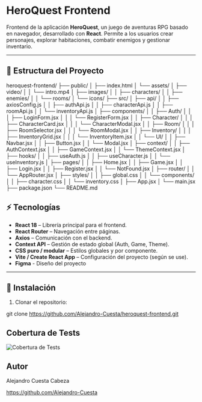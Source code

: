 # HeroQuest Frontend

Frontend de la aplicación **HeroQuest**, un juego de aventuras RPG basado en navegador, desarrollado con **React**. Permite a los usuarios crear personajes, explorar habitaciones, combatir enemigos y gestionar inventario.

---

## 📂 Estructura del Proyecto

heroquest-frontend/
├── public/
│ ├── index.html
│ └── assets/
│ ├── video/
│ │ └── intro.mp4
│ ├── images/
│ │ ├── characters/
│ │ ├── enemies/
│ │ └── rooms/
│ └── icons/
├── src/
│ ├── api/
│ │ ├── axiosConfig.js
│ │ ├── authApi.js
│ │ ├── characterApi.js
│ │ ├── roomApi.js
│ │ └── inventoryApi.js
│ ├── components/
│ │ ├── Auth/
│ │ │ ├── LoginForm.jsx
│ │ │ └── RegisterForm.jsx
│ │ ├── Character/
│ │ │ ├── CharacterCard.jsx
│ │ │ └── CharacterModal.jsx
│ │ ├── Room/
│ │ │ ├── RoomSelector.jsx
│ │ │ └── RoomModal.jsx
│ │ ├── Inventory/
│ │ │ ├── InventoryGrid.jsx
│ │ │ └── InventoryItem.jsx
│ │ └── UI/
│ │ ├── Navbar.jsx
│ │ ├── Button.jsx
│ │ └── Modal.jsx
│ ├── context/
│ │ ├── AuthContext.jsx
│ │ ├── GameContext.jsx
│ │ └── ThemeContext.jsx
│ ├── hooks/
│ │ ├── useAuth.js
│ │ ├── useCharacter.js
│ │ └── useInventory.js
│ ├── pages/
│ │ ├── Home.jsx
│ │ ├── Game.jsx
│ │ ├── Login.jsx
│ │ ├── Register.jsx
│ │ └── NotFound.jsx
│ ├── router/
│ │ └── AppRouter.jsx
│ ├── styles/
│ │ ├── global.css
│ │ └── components/
│ │ ├── character.css
│ │ └── inventory.css
│ ├── App.jsx
│ └── main.jsx
├── package.json
└── README.md



## ⚡ Tecnologías

- **React 18** – Librería principal para el frontend.
- **React Router** – Navegación entre páginas.
- **Axios** – Comunicación con el backend.
- **Context API** – Gestión de estado global (Auth, Game, Theme).
- **CSS puro / modular** – Estilos globales y por componente.
- **Vite / Create React App** – Configuración del proyecto (según se use).
- **Figma** - Diseño del proyecto
---



## 🚀 Instalación

1. Clonar el repositorio:


git clone https://github.com/Alejandro-Cuesta/heroquest-frontend.git



##  Cobertura de Tests
![Cobertura de Tests](./public/assets/Cobertura.png)



##  Autor

Alejandro Cuesta Cabeza

https://github.com/Alejandro-Cuesta